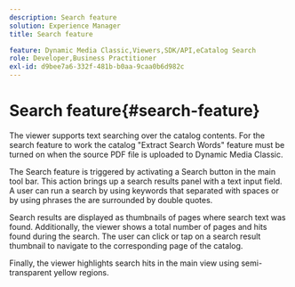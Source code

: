 ```yaml
---
description: Search feature
solution: Experience Manager
title: Search feature

feature: Dynamic Media Classic,Viewers,SDK/API,eCatalog Search
role: Developer,Business Practitioner
exl-id: d9bee7a6-332f-481b-b0aa-9caa0b6d982c
---
```

# Search feature{#search-feature}

The viewer supports text searching over the catalog contents. For the search feature to work the catalog "Extract Search Words" feature must be turned on when the source PDF file is uploaded to Dynamic Media Classic.

The Search feature is triggered by activating a Search button in the main tool bar. This action brings up a search results panel with a text input field. A user can run a search by using keywords that separated with spaces or by using phrases the are surrounded by double quotes.

Search results are displayed as thumbnails of pages where search text was found. Additionally, the viewer shows a total number of pages and hits found during the search. The user can click or tap on a search result thumbnail to navigate to the corresponding page of the catalog.

Finally, the viewer highlights search hits in the main view using semi-transparent yellow regions.
